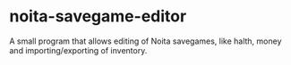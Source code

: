 # noita-savegame-editor
A small program that allows editing of Noita savegames, like halth, money and importing/exporting of inventory.
